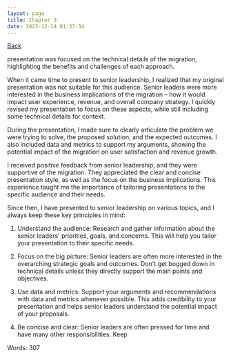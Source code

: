 ```yaml
---
layout: page
title: Chapter 3
date: 2023-12-14 01:37:34
---
```


[Back](./)


presentation was focused on the technical details of the migration, highlighting the benefits and challenges of each approach.

When it came time to present to senior leadership, I realized that my original presentation was not suitable for this audience. Senior leaders were more interested in the business implications of the migration – how it would impact user experience, revenue, and overall company strategy. I quickly revised my presentation to focus on these aspects, while still including some technical details for context.

During the presentation, I made sure to clearly articulate the problem we were trying to solve, the proposed solution, and the expected outcomes. I also included data and metrics to support my arguments, showing the potential impact of the migration on user satisfaction and revenue growth.

I received positive feedback from senior leadership, and they were supportive of the migration. They appreciated the clear and concise presentation style, as well as the focus on the business implications. This experience taught me the importance of tailoring presentations to the specific audience and their needs.

Since then, I have presented to senior leadership on various topics, and I always keep these key principles in mind:

1. Understand the audience: Research and gather information about the senior leaders' priorities, goals, and concerns. This will help you tailor your presentation to their specific needs.

2. Focus on the big picture: Senior leaders are often more interested in the overarching strategic goals and outcomes. Don't get bogged down in technical details unless they directly support the main points and objectives.

3. Use data and metrics: Support your arguments and recommendations with data and metrics whenever possible. This adds credibility to your presentation and helps senior leaders understand the potential impact of your proposals.

4. Be concise and clear: Senior leaders are often pressed for time and have many other responsibilities. Keep

Words: 307